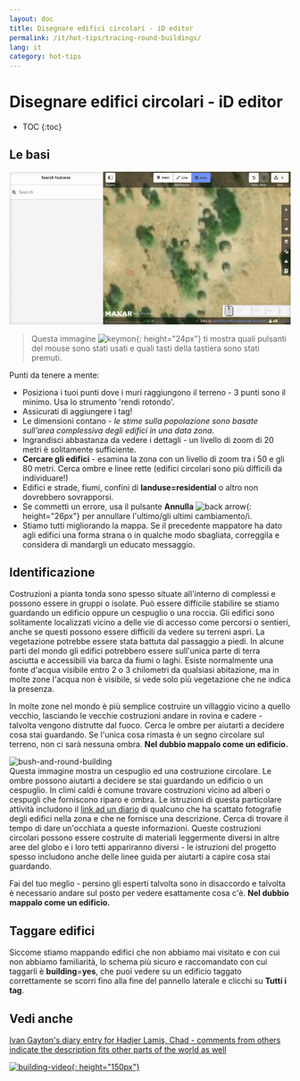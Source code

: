 ```yaml
---
layout: doc
title: Disegnare edifici circolari - iD editor
permalink: /it/hot-tips/tracing-round-buildings/
lang: it
category: hot-tips
---
```


Disegnare edifici circolari - iD editor
============

- TOC
{:toc}

Le basi
----------

![Round Buildings][]  

> Questa immagine ![keymon]{: height="24px"} ti mostra quali pulsanti del mouse sono stati usati e quali tasti della tastiera sono stati premuti.  

Punti da tenere a mente:  

- Posiziona i tuoi punti dove i muri raggiungono il terreno - 3 punti sono il minimo. Usa lo strumento 'rendi rotondo'.  
- Assicurati di aggiungere i tag!  
- Le dimensioni contano - *le stime sulla popolazione sono basate sull'area complessiva degli edifici in una data zona*.  
- Ingrandisci abbastanza da vedere i dettagli - un livello di zoom di 20 metri è solitamente sufficiente.  
- **Cercare gli edifici** - esamina la zona con un livello di zoom tra i 50 e gli 80 metri. Cerca ombre e linee rette (edifici circolari sono più difficili da individuare!)  
- Edifici e strade, fiumi, confini di **landuse=residential** o altro non dovrebbero sovrapporsi.  
- Se commetti un errore, usa il pulsante **Annulla** ![back arrow]{: height="26px"} per annullare l'ultimo/gli ultimi cambiamento/i.  
- Stiamo tutti migliorando la mappa. Se il precedente mappatore ha dato agli edifici una forma strana o in qualche modo sbagliata, correggila e considera di mandargli un educato messaggio.  

Identificazione
---------------

Costruzioni a pianta tonda sono spesso situate all'interno di complessi e possono essere in gruppi o isolate. Può essere difficile stabilire se stiamo guardando un edificio oppure un cespuglio o una roccia. Gli edifici sono solitamente localizzati vicino a delle vie di accesso come percorsi o sentieri, anche se questi possono essere difficili da vedere su terreni aspri. La vegetazione potrebbe essere stata battuta dal passaggio a piedi. In alcune parti del mondo gli edifici potrebbero essere sull'unica parte di terra asciutta e accessibili via barca da fiumi o laghi. Esiste normalmente una fonte d'acqua visibile entro 2 o 3 chilometri da qualsiasi abitazione, ma in molte zone l'acqua non è visibile, si vede solo più vegetazione che ne indica la presenza.  

In molte zone nel mondo è più semplice costruire un villaggio vicino a quello vecchio, lasciando le vecchie costruzioni andare in rovina e cadere - talvolta vengono distrutte dal fuoco. Cerca le ombre per aiutarti a decidere cosa stai guardando. Se l'unica cosa rimasta è un segno circolare sul terreno, non ci sarà nessuna ombra. **Nel dubbio mappalo come un edificio.**  

![bush-and-round-building][]  
Questa immagine mostra un cespuglio ed una costruzione circolare. Le ombre possono aiutarti a decidere se stai guardando un edificio o un cespuglio. In climi caldi è comune trovare costruzioni vicino ad alberi o cespugli che forniscono riparo e ombra. Le istruzioni di questa particolare attività includono il [link ad un diario](https://www.openstreetmap.org/user/IvanGayton/diary/38612) di qualcuno che ha scattato fotografie degli edifici nella zona e che ne fornisce una descrizione. Cerca di trovare il tempo di dare un'occhiata a queste informazioni. Queste costruzioni circolari possono essere costruite di materiali leggermente diversi in altre aree del globo e i loro tetti appariranno diversi - le istruzioni del progetto spesso includono anche delle linee guida per aiutarti a capire cosa stai guardando.  

Fai del tuo meglio - persino gli esperti talvolta sono in disaccordo e talvolta è necessario andare sul posto per vedere esattamente cosa c'è. **Nel dubbio mappalo come un edificio.**  

Taggare edifici
-------------

Siccome stiamo mappando edifici che non abbiamo mai visitato e con cui non abbiamo familiarità, lo schema più sicuro e raccomandato con cui taggarli è **building**=**yes**, che puoi vedere su un edificio taggato correttamente se scorri fino alla fine del pannello laterale e clicchi su **Tutti i tag**.

Vedi anche  
---------

[Ivan Gayton's diary entry for Hadjer Lamis, Chad - comments from others indicate the description fits other parts of the world as well](https://www.openstreetmap.org/user/IvanGayton/diary/38612)

[![building-video]{: height="150px"}](https://www.youtube.com/watch?v=VPJz-AucqF4&index=7&list=PLb9506_-6FMHZ3nwn9heri3xjQKrSq1hN "Humanitarian OpenStreetMap Team Tutorial Videos - Adding a Building to OpenStreetMap")  


[keymon]:/images/hot-tips/keymon.png
[Round Buildings]: /images/hot-tips/round_building.gif "Demonstration of mapping a round building"
[bush-and-round-building]: /images/hot-tips/bush-and-round-building.png "Round building next to a bush"
[back arrow]: /images/beginner/back-arrow.png "Undo"
[building-video]: /images/hot-tips/building-video.png "Humanitarian OpenStreetMap Team Tutorial Videos - Adding a Building to OpenStreetMap"